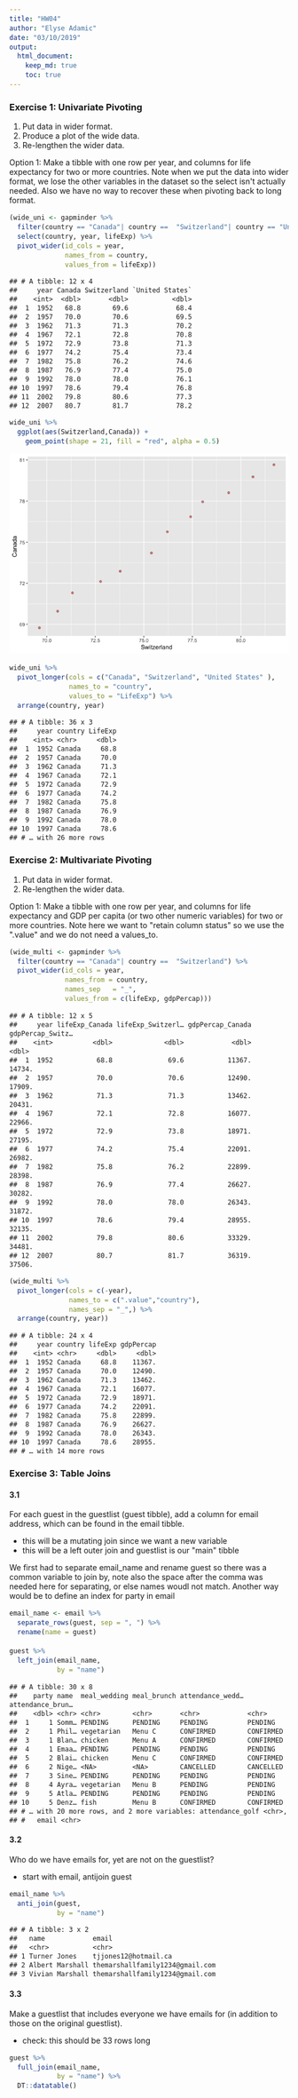 ```yaml
---
title: "HW04"
author: "Elyse Adamic"
date: "03/10/2019"
output: 
  html_document:
    keep_md: true
    toc: true
---
```





### Exercise 1: Univariate Pivoting
1) Put data in wider format.
2) Produce a plot of the wide data.
3) Re-lengthen the wider data. 

Option 1: 
Make a tibble with one row per year, and columns for life expectancy for two or more countries. Note when we put the data into wider format, we lose the other variables in the dataset so the select isn't actually needed. Also we have no way to recover these when pivoting back to long format. 


```r
(wide_uni <- gapminder %>% 
  filter(country == "Canada"| country ==  "Switzerland"| country == "United States") %>% 
  select(country, year, lifeExp) %>% 
  pivot_wider(id_cols = year,
              names_from = country,
              values_from = lifeExp))
```

```
## # A tibble: 12 x 4
##     year Canada Switzerland `United States`
##    <int>  <dbl>       <dbl>           <dbl>
##  1  1952   68.8        69.6            68.4
##  2  1957   70.0        70.6            69.5
##  3  1962   71.3        71.3            70.2
##  4  1967   72.1        72.8            70.8
##  5  1972   72.9        73.8            71.3
##  6  1977   74.2        75.4            73.4
##  7  1982   75.8        76.2            74.6
##  8  1987   76.9        77.4            75.0
##  9  1992   78.0        78.0            76.1
## 10  1997   78.6        79.4            76.8
## 11  2002   79.8        80.6            77.3
## 12  2007   80.7        81.7            78.2
```

```r
wide_uni %>% 
  ggplot(aes(Switzerland,Canada)) +
    geom_point(shape = 21, fill = "red", alpha = 0.5)
```

![](hw04_files/figure-html/unnamed-chunk-2-1.png)<!-- -->

```r
wide_uni %>% 
  pivot_longer(cols = c("Canada", "Switzerland", "United States" ),
               names_to = "country",
               values_to = "LifeExp") %>% 
  arrange(country, year)
```

```
## # A tibble: 36 x 3
##     year country LifeExp
##    <int> <chr>     <dbl>
##  1  1952 Canada     68.8
##  2  1957 Canada     70.0
##  3  1962 Canada     71.3
##  4  1967 Canada     72.1
##  5  1972 Canada     72.9
##  6  1977 Canada     74.2
##  7  1982 Canada     75.8
##  8  1987 Canada     76.9
##  9  1992 Canada     78.0
## 10  1997 Canada     78.6
## # … with 26 more rows
```

### Exercise 2: Multivariate Pivoting
1) Put data in wider format.
3) Re-lengthen the wider data. 

Option 1: Make a tibble with one row per year, and columns for life expectancy and GDP per capita (or two other numeric variables) for two or more countries. Note here we want to "retain column status" so we use the ".value" and we do not need a values_to. 


```r
(wide_multi <- gapminder %>% 
  filter(country == "Canada"| country ==  "Switzerland") %>% 
  pivot_wider(id_cols = year,
              names_from = country,
              names_sep   = "_",
              values_from = c(lifeExp, gdpPercap)))
```

```
## # A tibble: 12 x 5
##     year lifeExp_Canada lifeExp_Switzerl… gdpPercap_Canada gdpPercap_Switz…
##    <int>          <dbl>             <dbl>            <dbl>            <dbl>
##  1  1952           68.8              69.6           11367.           14734.
##  2  1957           70.0              70.6           12490.           17909.
##  3  1962           71.3              71.3           13462.           20431.
##  4  1967           72.1              72.8           16077.           22966.
##  5  1972           72.9              73.8           18971.           27195.
##  6  1977           74.2              75.4           22091.           26982.
##  7  1982           75.8              76.2           22899.           28398.
##  8  1987           76.9              77.4           26627.           30282.
##  9  1992           78.0              78.0           26343.           31872.
## 10  1997           78.6              79.4           28955.           32135.
## 11  2002           79.8              80.6           33329.           34481.
## 12  2007           80.7              81.7           36319.           37506.
```

```r
(wide_multi %>% 
  pivot_longer(cols = c(-year),
               names_to = c(".value","country"),
               names_sep = "_",) %>% 
  arrange(country, year))
```

```
## # A tibble: 24 x 4
##     year country lifeExp gdpPercap
##    <int> <chr>     <dbl>     <dbl>
##  1  1952 Canada     68.8    11367.
##  2  1957 Canada     70.0    12490.
##  3  1962 Canada     71.3    13462.
##  4  1967 Canada     72.1    16077.
##  5  1972 Canada     72.9    18971.
##  6  1977 Canada     74.2    22091.
##  7  1982 Canada     75.8    22899.
##  8  1987 Canada     76.9    26627.
##  9  1992 Canada     78.0    26343.
## 10  1997 Canada     78.6    28955.
## # … with 14 more rows
```

### Exercise 3: Table Joins



#### 3.1
For each guest in the guestlist (guest tibble), add a column for email address, which can be found in the email tibble.

- this will be a mutating join since we want a new variable 
- this will be a left outer join and guestlist is our "main" tibble

We first had to separate email_name and rename guest so there was a common variable to join by, note also the space after the comma was needed here for separating, or else names woudl not match. Another way would be to define an index for party in email 


```r
email_name <- email %>% 
  separate_rows(guest, sep = ", ") %>% 
  rename(name = guest)

guest %>% 
  left_join(email_name,
            by = "name")
```

```
## # A tibble: 30 x 8
##    party name  meal_wedding meal_brunch attendance_wedd… attendance_brun…
##    <dbl> <chr> <chr>        <chr>       <chr>            <chr>           
##  1     1 Somm… PENDING      PENDING     PENDING          PENDING         
##  2     1 Phil… vegetarian   Menu C      CONFIRMED        CONFIRMED       
##  3     1 Blan… chicken      Menu A      CONFIRMED        CONFIRMED       
##  4     1 Emaa… PENDING      PENDING     PENDING          PENDING         
##  5     2 Blai… chicken      Menu C      CONFIRMED        CONFIRMED       
##  6     2 Nige… <NA>         <NA>        CANCELLED        CANCELLED       
##  7     3 Sine… PENDING      PENDING     PENDING          PENDING         
##  8     4 Ayra… vegetarian   Menu B      PENDING          PENDING         
##  9     5 Atla… PENDING      PENDING     PENDING          PENDING         
## 10     5 Denz… fish         Menu B      CONFIRMED        CONFIRMED       
## # … with 20 more rows, and 2 more variables: attendance_golf <chr>,
## #   email <chr>
```

#### 3.2
Who do we have emails for, yet are not on the guestlist?
- start with email, antijoin guest


```r
email_name %>% 
  anti_join(guest,
            by = "name")
```

```
## # A tibble: 3 x 2
##   name            email                          
##   <chr>           <chr>                          
## 1 Turner Jones    tjjones12@hotmail.ca           
## 2 Albert Marshall themarshallfamily1234@gmail.com
## 3 Vivian Marshall themarshallfamily1234@gmail.com
```

#### 3.3
Make a guestlist that includes everyone we have emails for (in addition to those on the original guestlist).

- check: this should be 33 rows long


```r
guest %>% 
  full_join(email_name,
            by = "name") %>% 
  DT::datatable()
```

<!--html_preserve--><div id="htmlwidget-153bbb57fafb96a14f64" style="width:100%;height:auto;" class="datatables html-widget"></div>
<script type="application/json" data-for="htmlwidget-153bbb57fafb96a14f64">{"x":{"filter":"none","data":[["1","2","3","4","5","6","7","8","9","10","11","12","13","14","15","16","17","18","19","20","21","22","23","24","25","26","27","28","29","30","31","32","33"],[1,1,1,1,2,2,3,4,5,5,5,6,6,7,7,8,9,10,11,12,12,12,12,12,13,13,14,14,15,15,null,null,null],["Sommer Medrano","Phillip Medrano","Blanka Medrano","Emaan Medrano","Blair Park","Nigel Webb","Sinead English","Ayra Marks","Atlanta Connolly","Denzel Connolly","Chanelle Shah","Jolene Welsh","Hayley Booker","Amayah Sanford","Erika Foley","Ciaron Acosta","Diana Stuart","Cosmo Dunkley","Cai Mcdaniel","Daisy-May Caldwell","Martin Caldwell","Violet Caldwell","Nazifa Caldwell","Eric Caldwell","Rosanna Bird","Kurtis Frost","Huma Stokes","Samuel Rutledge","Eddison Collier","Stewart Nicholls","Turner Jones","Albert Marshall","Vivian Marshall"],["PENDING","vegetarian","chicken","PENDING","chicken",null,"PENDING","vegetarian","PENDING","fish","chicken",null,"vegetarian",null,"PENDING","PENDING","vegetarian","PENDING","fish","chicken","PENDING","PENDING","chicken","chicken","vegetarian","PENDING",null,"chicken","PENDING","chicken",null,null,null],["PENDING","Menu C","Menu A","PENDING","Menu C",null,"PENDING","Menu B","PENDING","Menu B","Menu C",null,"Menu C","PENDING","PENDING","Menu A","Menu C","PENDING","Menu C","Menu B","PENDING","PENDING","PENDING","Menu B","Menu C","PENDING",null,"Menu C","PENDING","Menu B",null,null,null],["PENDING","CONFIRMED","CONFIRMED","PENDING","CONFIRMED","CANCELLED","PENDING","PENDING","PENDING","CONFIRMED","CONFIRMED","CANCELLED","CONFIRMED","CANCELLED","PENDING","PENDING","CONFIRMED","PENDING","CONFIRMED","CONFIRMED","PENDING","PENDING","PENDING","CONFIRMED","CONFIRMED","PENDING","CANCELLED","CONFIRMED","PENDING","CONFIRMED",null,null,null],["PENDING","CONFIRMED","CONFIRMED","PENDING","CONFIRMED","CANCELLED","PENDING","PENDING","PENDING","CONFIRMED","CONFIRMED","CANCELLED","CONFIRMED","PENDING","PENDING","PENDING","CONFIRMED","PENDING","CONFIRMED","CONFIRMED","PENDING","PENDING","PENDING","CONFIRMED","CONFIRMED","PENDING","CANCELLED","CONFIRMED","PENDING","CONFIRMED",null,null,null],["PENDING","CONFIRMED","CONFIRMED","PENDING","CONFIRMED","CANCELLED","PENDING","PENDING","PENDING","CONFIRMED","CONFIRMED","CANCELLED","CONFIRMED","PENDING","PENDING","PENDING","CONFIRMED","PENDING","CONFIRMED","CONFIRMED","PENDING","PENDING","PENDING","CONFIRMED","CONFIRMED","PENDING","CANCELLED","CONFIRMED","PENDING","CONFIRMED",null,null,null],["sommm@gmail.com","sommm@gmail.com","sommm@gmail.com","sommm@gmail.com","bpark@gmail.com","bpark@gmail.com","singlish@hotmail.ca","marksa42@gmail.com",null,null,null,"jw1987@hotmail.com","jw1987@hotmail.com","erikaaaaaa@gmail.com","erikaaaaaa@gmail.com","shining_ciaron@gmail.com","doodledianastu@gmail.com",null,null,"caldwellfamily5212@gmail.com","caldwellfamily5212@gmail.com","caldwellfamily5212@gmail.com","caldwellfamily5212@gmail.com","caldwellfamily5212@gmail.com","rosy1987b@gmail.com","rosy1987b@gmail.com","humastokes@gmail.com","humastokes@gmail.com","eddison.collier@gmail.com","eddison.collier@gmail.com","tjjones12@hotmail.ca","themarshallfamily1234@gmail.com","themarshallfamily1234@gmail.com"]],"container":"<table class=\"display\">\n  <thead>\n    <tr>\n      <th> <\/th>\n      <th>party<\/th>\n      <th>name<\/th>\n      <th>meal_wedding<\/th>\n      <th>meal_brunch<\/th>\n      <th>attendance_wedding<\/th>\n      <th>attendance_brunch<\/th>\n      <th>attendance_golf<\/th>\n      <th>email<\/th>\n    <\/tr>\n  <\/thead>\n<\/table>","options":{"columnDefs":[{"className":"dt-right","targets":1},{"orderable":false,"targets":0}],"order":[],"autoWidth":false,"orderClasses":false}},"evals":[],"jsHooks":[]}</script><!--/html_preserve-->
